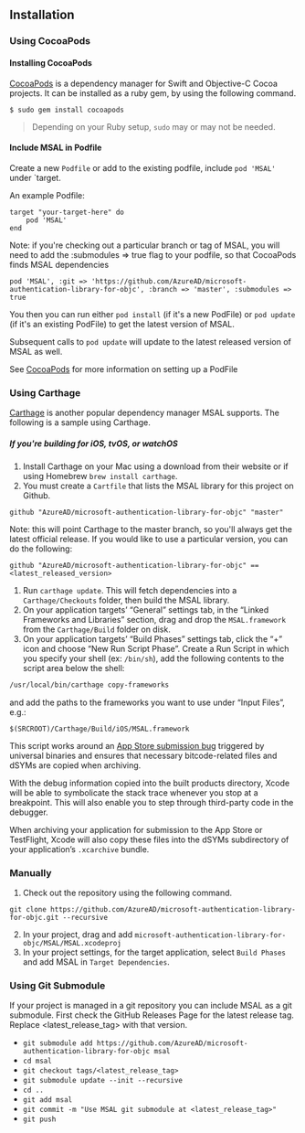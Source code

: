 ## Installation
 
### Using CocoaPods

#### Installing CocoaPods
[CocoaPods](https://cocoapods.org) is a dependency manager for Swift and Objective-C Cocoa projects.
It can be installed as a ruby gem, by using the following command.
```
$ sudo gem install cocoapods
```
> Depending on your Ruby setup, `sudo` may or may not be needed.

#### Include MSAL in Podfile
Create a new `Podfile` or add to the existing podfile, include `pod 'MSAL'` under `target. 

An example Podfile:
```
target "your-target-here" do
    pod 'MSAL'
end
```

Note: if you're checking out a particular branch or tag of MSAL, you will need to add the :submodules => true flag to your podfile, so that CocoaPods finds MSAL dependencies

```
pod 'MSAL', :git => 'https://github.com/AzureAD/microsoft-authentication-library-for-objc', :branch => 'master', :submodules => true
```

You then you can run either `pod install` (if it's a new PodFile) or `pod update` (if it's an existing PodFile) to get the latest version of MSAL. 

Subsequent calls to `pod update` will update to the latest released version of MSAL as well.

See [CocoaPods](https://guides.cocoapods.org/using/the-podfile.html) for more information on setting up a PodFile

### Using Carthage

[Carthage](https://github.com/Carthage/Carthage) is another popular dependency manager MSAL supports. 
The following is a sample using Carthage.

##### If you're building for iOS, tvOS, or watchOS

1. Install Carthage on your Mac using a download from their website or if using Homebrew `brew install carthage`.
1. You must create a `Cartfile` that lists the MSAL library for this project on Github. 

```
github "AzureAD/microsoft-authentication-library-for-objc" "master"
```
Note: this will point Carthage to the master branch, so you'll always get the latest official release. If you would like to use a particular version, you can do the following:

```
github "AzureAD/microsoft-authentication-library-for-objc" == <latest_released_version>
```

1. Run `carthage update`. This will fetch dependencies into a `Carthage/Checkouts` folder, then build the MSAL library.
1. On your application targets’ “General” settings tab, in the “Linked Frameworks and Libraries” section, drag and drop the `MSAL.framework` from the `Carthage/Build` folder on disk.
1. On your application targets’ “Build Phases” settings tab, click the “+” icon and choose “New Run Script Phase”. Create a Run Script in which you specify your shell (ex: `/bin/sh`), add the following contents to the script area below the shell:

  ```sh
  /usr/local/bin/carthage copy-frameworks
  ```

  and add the paths to the frameworks you want to use under “Input Files”, e.g.:

  ```
  $(SRCROOT)/Carthage/Build/iOS/MSAL.framework
  ```
  This script works around an [App Store submission bug](http://www.openradar.me/radar?id=6409498411401216) triggered by universal binaries and ensures that necessary bitcode-related files and dSYMs are copied when archiving.

With the debug information copied into the built products directory, Xcode will be able to symbolicate the stack trace whenever you stop at a breakpoint. This will also enable you to step through third-party code in the debugger.

When archiving your application for submission to the App Store or TestFlight, Xcode will also copy these files into the dSYMs subdirectory of your application’s `.xcarchive` bundle.

### Manually

1. Check out the repository using the following command.
```
git clone https://github.com/AzureAD/microsoft-authentication-library-for-objc.git --recursive
```

2. In your project, drag and add `microsoft-authentication-library-for-objc/MSAL/MSAL.xcodeproj`
3. In your project settings, for the target application, select `Build Phases` and add MSAL in `Target Dependencies`.

### Using Git Submodule

If your project is managed in a git repository you can include MSAL as a git submodule. First check the GitHub Releases Page for the latest release tag. Replace <latest_release_tag> with that version.

* `git submodule add https://github.com/AzureAD/microsoft-authentication-library-for-objc msal`
* `cd msal`
* `git checkout tags/<latest_release_tag>`
* `git submodule update --init --recursive`
* `cd ..`
* `git add msal`
* `git commit -m "Use MSAL git submodule at <latest_release_tag>"`
* `git push`

